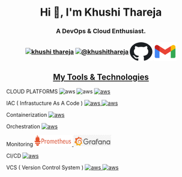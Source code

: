 <h1 align="center">Hi 👋, I'm Khushi Thareja</h1>
<h3 align="center">A DevOps & Cloud Enthusiast.<br><br>
<a href="https://linkedin.com/in/khushi thareja" target="blank"><img align="center" src="https://raw.githubusercontent.com/rahuldkjain/github-profile-readme-generator/master/src/images/icons/Social/linked-in-alt.svg" alt="khushi thareja" height="50" width="60" /></a>
  <a href="https://medium.com/@khushithareja" target="blank"><img align="center" src="https://raw.githubusercontent.com/rahuldkjain/github-profile-readme-generator/master/src/images/icons/Social/medium.svg" alt="@khushithareja" height="50" width="60" /></a>
  <a href="https://github.com/khushi20218" target="blank"><img align="center" src="https://raw.githubusercontent.com/khushi20218/photo/master/github.png" alt="khushi20218" height="50" width="60" /></a>  
    <a href="khushithareja17@gmail.com" target="blank"><img align="center" src="https://raw.githubusercontent.com/khushi20218/photo/master/gmail.png" alt="khushithareja17@gmail.com" height="50" width="60" /></a></h3>



<h2 align="center"><ins> My Tools & Technologies</ins></h2>
<p align="left">CLOUD PLATFORMS <a target="_blank" rel="noreferrer"> <img src="https://camo.githubusercontent.com/bdceff7844d6316ebd4afb3ef39502a89bc897b84819844c7dafb867e44d07ec/68747470733a2f2f696d672e736869656c64732e696f2f62616467652f617a7572652d2532333030373243362e7376673f7374796c653d666f722d7468652d6261646765266c6f676f3d617a7572652d6465766f7073266c6f676f436f6c6f723d7768697465" alt="aws" width="100" height="30"/> </a>
  <a  target="_blank" rel="noreferrer"> <img src="https://camo.githubusercontent.com/9281daa5684971fd3325661e3dd5fea86b21a902e3741a556fb636fbf0e2f3d4/68747470733a2f2f696d672e736869656c64732e696f2f62616467652f4157532d2532334646393930302e7376673f7374796c653d666f722d7468652d6261646765266c6f676f3d616d617a6f6e2d617773266c6f676f436f6c6f723d7768697465" alt="aws" width="100" height="30"/> </a>
  <a href="https://aws.azure.com" target="_blank" rel="noreferrer"> <img src="https://camo.githubusercontent.com/0ff95ac28f85bda17f062b6babaa5f81dcfb540ad9239a9f248057ede13027fa/68747470733a2f2f696d672e736869656c64732e696f2f62616467652f476f6f676c65436c6f75642d2532333432383546342e7376673f7374796c653d666f722d7468652d6261646765266c6f676f3d676f6f676c652d636c6f7564266c6f676f436f6c6f723d7768697465" alt="aws" width="100" height="30"/> </a>
</p>

<p align="left">IAC ( Infrastucture As A Code )
  <a href="https://aws.azure.com" target="_blank" rel="noreferrer"> <img src="https://camo.githubusercontent.com/79c115f5f7c3c6cd19b8ec09c8e139b061e891a05046cde5d7b9dcd0532d3485/68747470733a2f2f696d672e736869656c64732e696f2f62616467652f7465727261666f726d2d2532333538333543432e7376673f7374796c653d666f722d7468652d6261646765266c6f676f3d7465727261666f726d266c6f676f436f6c6f723d7768697465" alt="aws" width="100" height="30"/> </a>
  <a href="https://aws.azure.com" target="_blank" rel="noreferrer"> <img src="https://camo.githubusercontent.com/3d5d220fb85a5dd7a122bf434d435c2b2bcdc26ae757fa0ef16339e38b39857f/68747470733a2f2f696d672e736869656c64732e696f2f62616467652f616e7369626c652d2532333141313931382e7376673f7374796c653d666f722d7468652d6261646765266c6f676f3d616e7369626c65266c6f676f436f6c6f723d7768697465" alt="aws" width="100" height="30"/> </a>
</p>

<p align="left">Containerization
  <a href="https://aws.azure.com" target="_blank" rel="noreferrer"> <img src="https://camo.githubusercontent.com/6b7f701cf0bea42833751b754688f1a27b6090fdf90bf2b226addff01be817f0/68747470733a2f2f696d672e736869656c64732e696f2f62616467652f646f636b65722d2532333064623765642e7376673f7374796c653d666f722d7468652d6261646765266c6f676f3d646f636b6572266c6f676f436f6c6f723d7768697465" alt="aws" width="100" height="30"/> </a>
  </p>
  
  <p align="left">Orchestration
  <a href="https://aws.azure.com" target="_blank" rel="noreferrer"> <img src="https://camo.githubusercontent.com/922a5d8888929fc17acaaf995fe42f50788f30a5b58f45b03c6bafc9e4b5791f/68747470733a2f2f696d672e736869656c64732e696f2f62616467652f6b756265726e657465732d2532333332366365352e7376673f7374796c653d666f722d7468652d6261646765266c6f676f3d6b756265726e65746573266c6f676f436f6c6f723d7768697465" alt="aws" width="100" height="30"/> </a>
  </p>
  
  <p align="left">Monitoring
  <a href="https://aws.azure.com" target="_blank" rel="noreferrer"> <img src="https://raw.githubusercontent.com/khushi20218/photo/master/prometheus.png" alt="aws" width="100" height="30"/> </a>
  <a href="https://aws.azure.com" target="_blank" rel="noreferrer"> <img src="https://raw.githubusercontent.com/khushi20218/photo/master/grafana.png" alt="aws" width="100" height="30"/> </a>
  </p>
  
   <p align="left">CI/CD
  <a href="https://aws.azure.com" target="_blank" rel="noreferrer"> <img src="https://camo.githubusercontent.com/ed03748e95f8b14c77f71b5833e08c0859c72f3ca1bc7f31d6ed1f018db4d845/68747470733a2f2f696d672e736869656c64732e696f2f62616467652f6a656e6b696e732d2532333243353236332e7376673f7374796c653d666f722d7468652d6261646765266c6f676f3d6a656e6b696e73266c6f676f436f6c6f723d7768697465" alt="aws" width="100" height="30"/> </a>
  </p>
  
  <p align="left">VCS ( Version Control System )
  <a href="https://aws.azure.com" target="_blank" rel="noreferrer"> <img src="https://camo.githubusercontent.com/f6d50128cb007f85916b7a899da5d94f654dce35a37331c8d28573aef46f4274/68747470733a2f2f696d672e736869656c64732e696f2f62616467652f6769746875622d2532333132313031312e7376673f7374796c653d666f722d7468652d6261646765266c6f676f3d676974687562266c6f676f436f6c6f723d7768697465" alt="aws" width="100" height="30"/> </a>
 <a href="https://aws.azure.com" target="_blank" rel="noreferrer"> <img src="https://camo.githubusercontent.com/ec0d32e85caf4723d5182a75338c89f85a2c3679aed0c46c9ee9fd1c8dc2a316/68747470733a2f2f696d672e736869656c64732e696f2f62616467652f6769742d2532334630353033332e7376673f7374796c653d666f722d7468652d6261646765266c6f676f3d676974266c6f676f436f6c6f723d7768697465" alt="aws" width="100" height="30"/> </a>
  </p>
